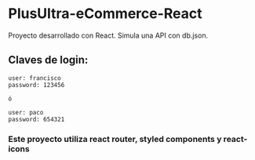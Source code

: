 # PlusUltra-eCommerce-React

Proyecto desarrollado con React.
Simula una API con db.json.

## Claves de login: 
    user: francisco
    password: 123456

    ó

    user: paco
    password: 654321

### Este proyecto utiliza react router, styled components y react-icons
